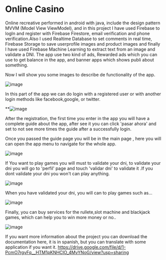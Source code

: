 # Online Casino
Online recreative performed in android with java, include the design pattern MVVM (Model View ViewModel), and in this project I have used Firebase to logIn and register with  Firebase Firestore,  email verification and phone verification.Also I used Realtime Database to set comments in real time, Firebase Storage to save userprofile images and product images and finally I have used Firebase Machine Learning to extract text from an image and validate a DNI.
The app use two kind of ads, Rewarded ads which you can use to get balance in the app, and banner apps which shows publi about something.

Now I will show you some images to describe de functionality of the app.

![image](https://user-images.githubusercontent.com/73406218/145862065-6459fcd0-a9ac-43c7-bc35-677590443c13.png)

In this part of the app we can do login with a registered user or with another login methods like facebook,google, or twitter.

**![image](https://user-images.githubusercontent.com/73406218/145862298-bdbfbad7-70c4-4bba-9fd0-8e0d6f83e8b5.png)

After the registration, the first time you enter in the app you will have a complete guide about the app, after see it you can click 'pasar ahora' and set to not see more times the guide after a successfully login.

Once you passed the guide page you will be in the main page , here you will can open the app menu to navigate for the whole app.

![image](https://user-images.githubusercontent.com/73406218/146985935-44d3f686-c8fd-49d5-bda1-bf81997d1fed.png)

If You want to play games you will must to validate your dni, to validate your dni you will go to 'perfil' page and touch 'validar dni' to validate it .If you dont validate your dni you won't can play anything.

![image](https://user-images.githubusercontent.com/73406218/145862811-952dab07-d87a-40e8-b17c-720b9b772216.png)

When you have validated your dni, you will can to play games such as...

![image](https://user-images.githubusercontent.com/73406218/146984129-232d27e0-2220-4172-9b07-9b12c9b276bf.png)

Finally, you can buy services for the rullete,slot machine and blackjack games, which can help you to win more money or no..

![image](https://user-images.githubusercontent.com/73406218/146984497-b7c27c08-bcaa-4861-b549-925af3d1e081.png)

If you want more information about the project you can download the documentation here, it is in spanish, but you can translate with some application if you want it.
https://drive.google.com/file/d/1-PcmO7rgvFq__HTM1pKNHClO_4MvYNoG/view?usp=sharing


